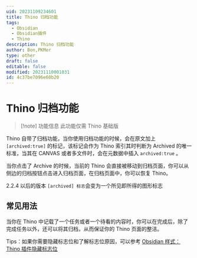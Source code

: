 ```yaml
---
uid: 20231109234601
title: Thino 归档功能
tags:
  - Obsidian
  - Obsidian插件
  - Thino
description: Thino 归档功能
author: Bon,PKMer
type: other
draft: false
editable: false
modified: 20231110001031
id: 4c37be7096e60b20
---
```


# Thino 归档功能

> [!note] 功能信息
> 此功能仅需 Thino 基础版

Thino 自带了归档功能，当你使用归档功能的时候，会在原文加上 `[archived:true]` 的标记，该标记会作为 Thino 索引其时判断为 Archived 的唯一标准，当其在 CANVAS 或者多文件时，会在元数据中插入 `archived:true` 。

当你点击了 Archive 的时候，当前的 Thino 会直接被移动到归档页面，你可以从侧边的归档按钮点击进入归档页面，在归档页面中，你可以恢复 Thino。

2.2.4 以后的版本 `[archived] 标志`会变为一个所见即所得的图形标志 
## 常见用法

当你在 Thino 中记载了一个任务或者一个待看的内容时，你可以在完成后，除了完成任务以外，还可以将其归档，从而保证你的 Thino 页面的整洁。

Tips：如果你需要隐藏标志位和了解标志位原因，可以参考   [Obsidian 样式：Thino 插件隐藏标志位]( https://pkmer.cn/show/20240124113835 )